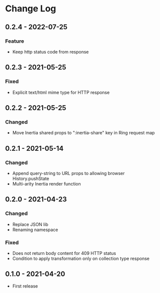 # Change Log

## 0.2.4 - 2022-07-25
### Feature
- Keep http status code from response

## 0.2.3 - 2021-05-25
### Fixed
- Explicit text/html mime type for HTTP response

## 0.2.2 - 2021-05-25
### Changed
- Move Inertia shared props to ":inertia-share" key in Ring request map

## 0.2.1 - 2021-05-14
### Changed
- Append query-string to URL props to allowing browser History.pushState
- Multi-arity Inertia render function

## 0.2.0 - 2021-04-23
### Changed
- Replace JSON lib
- Renaming namespace

### Fixed
- Does not return body content for 409 HTTP status
- Condition to apply transformation only on collection type response

## 0.1.0 - 2021-04-20
- First release
